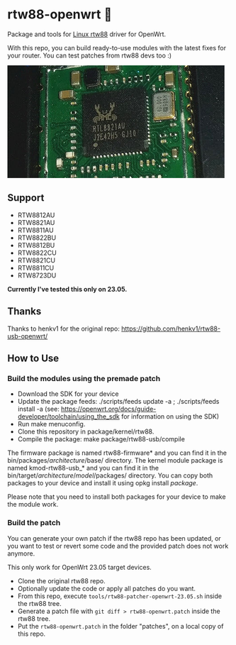 # rtw88-openwrt 🚀
Package and tools for [Linux rtw88](https://github.com/lwfinger/rtw88) driver for OpenWrt.

With this repo, you can build ready-to-use modules with the latest fixes for your router. You can test patches from rtw88 devs too :)

![8821AU](docs/8821au.jpg)

## Support
- RTW8812AU
- RTW8821AU
- RTW8811AU
- RTW8822BU
- RTW8812BU
- RTW8822CU
- RTW8821CU
- RTW8811CU
- RTW8723DU

**Currently I've tested this only on 23.05.**

## Thanks
Thanks to henkv1 for the original repo: https://github.com/henkv1/rtw88-usb-openwrt/

## How to Use
### Build the modules using the premade patch

- Download the SDK for your device
- Update the package feeds: ./scripts/feeds update -a ; ./scripts/feeds install -a (see: https://openwrt.org/docs/guide-developer/toolchain/using_the_sdk for information on using the SDK)
- Run make menuconfig.
- Clone this repository in package/kernel/rtw88.
- Compile the package: make package/rtw88-usb/compile

The firmware package is named rtw88-firmware* and you can find it in the bin/packages/*architecture*/base/ directory. 
The kernel module package is named kmod-rtw88-usb_* and you can find it in the bin/target/*architecture*/*model*/packages/ directory. You can copy both packages to your device and install it using opkg install *package*. 

Please note that you need to install both packages for your device to make the module work.

### Build the patch
You can generate your own patch if the rtw88 repo has been updated, or you want to test or revert some code and the provided patch does not work anymore.

This only work for OpenWrt 23.05 target devices.

- Clone the original rtw88 repo.
- Optionally update the code or apply all patches do you want.
- From this repo, execute `tools/rtw88-patcher-openwrt-23.05.sh` inside the rtw88 tree.
- Generate a patch file with `git diff > rtw88-openwrt.patch` inside the rtw88 tree.
- Put the `rtw88-openwrt.patch` in the folder "patches", on a local copy of this repo.


